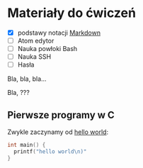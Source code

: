# Materiały do ćwiczeń

- [x] podstawy notacji [Markdown](https://daringfireball.net/projects/markdown/)
- [ ] Atom edytor
- [ ] Nauka powłoki Bash 
- [ ] Nauka SSH
- [ ] Hasła

Bla, bla, bla...

Bla, ???

## Pierwsze programy w C

Zwykle zaczynamy od [hello world](/):

```c
int main() {
  printf("hello world\n)"
}
```
